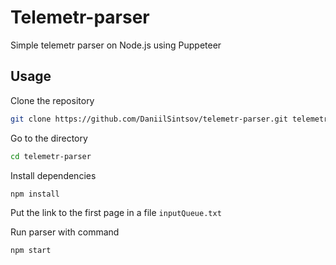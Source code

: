 # Telemetr-parser

Simple telemetr parser on Node.js using Puppeteer

## Usage

Clone the repository

```bash
git clone https://github.com/DaniilSintsov/telemetr-parser.git telemetr-parser
```

Go to the directory

```bash
cd telemetr-parser
````

Install dependencies

```bash
npm install
```

Put the link to the first page in a file `inputQueue.txt`

Run parser with command

```bash
npm start
```
